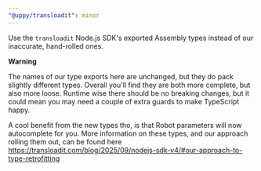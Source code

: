 ```yaml
---
"@uppy/transloadit": minor
---
```


Use the `transloadit` Node.js SDK's exported Assembly types instead of our inaccurate, hand-rolled ones.

**Warning**

The names of our type exports here are unchanged, but they do pack slightly different types. Overall you'll find they are both more complete, but also more loose. Runtime wise there should be no breaking changes, but it could mean you may need a couple of extra guards to make TypeScript happy.

A cool benefit from the new types tho, is that Robot parameters will now autocomplete for you.
More information on these types, and our approach rolling them out, can be found here https://transloadit.com/blog/2025/09/nodejs-sdk-v4/#our-approach-to-type-retrofitting
